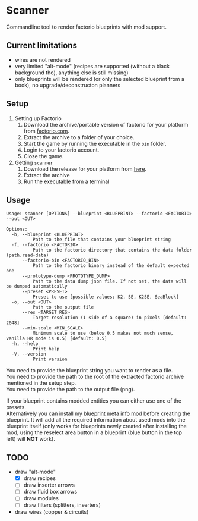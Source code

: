 # Scanner

Commandline tool to render factorio blueprints with mod support.

## Current limitations

- wires are not rendered
- very limited "alt-mode" (recipes are supported (without a black background tho), anything else is still missing)
- only blueprints will be rendered (or only the selected blueprint from a book), no upgrade/deconstructon planners

## Setup

1. Setting up Factorio
    1. Download the archive/portable version of factorio for your platform from [factorio.com](https://factorio.com/download).
    1. Extract the archive to a folder of your choice.
    1. Start the game by running the executable in the `bin` folder.
    1. Login to your factorio account.
    1. Close the game.
1. Getting `scanner`
    1. Download the release for your platform from [here](https://github.com/fgardt/factorio-scanner/releases).
    1. Extract the archive
    1. Run the executable from a terminal

## Usage

```
Usage: scanner [OPTIONS] --blueprint <BLUEPRINT> --factorio <FACTORIO> --out <OUT>

Options:
  -b, --blueprint <BLUEPRINT>
          Path to the file that contains your blueprint string
  -f, --factorio <FACTORIO>
          Path to the factorio directory that contains the data folder (path.read-data)
      --factorio-bin <FACTORIO_BIN>
          Path to the factorio binary instead of the default expected one
      --prototype-dump <PROTOTYPE_DUMP>
          Path to the data dump json file. If not set, the data will be dumped automatically
      --preset <PRESET>
          Preset to use [possible values: K2, SE, K2SE, SeaBlock]
  -o, --out <OUT>
          Path to the output file
      --res <TARGET_RES>
          Target resolution (1 side of a square) in pixels [default: 2048]
      --min-scale <MIN_SCALE>
          Minimum scale to use (below 0.5 makes not much sense, vanilla HR mode is 0.5) [default: 0.5]
  -h, --help
          Print help
  -V, --version
          Print version
```

You need to provide the blueprint string you want to render as a file.\
You need to provide the path to the root of the extracted factorio archive mentioned in the setup step.\
You need to provide the path to the output file (png).

If your blueprint contains modded entities you can either use one of the presets.\
Alternatively you can install my [blueprint meta info mod](https://mods.factorio.com/mod/blueprint-meta-info) before creating the blueprint. It will add all the required information about used mods into the blueprint itself (only works for blueprints newly created after installing the mod, using the reselect area button in a blueprint (blue button in the top left) will **NOT** work).

## TODO

- draw "alt-mode"
  - [x] draw recipes
  - [ ] draw inserter arrows
  - [ ] draw fluid box arrows
  - [ ] draw modules
  - [ ] draw filters (splitters, inserters)
- draw wires (copper & circuits)
